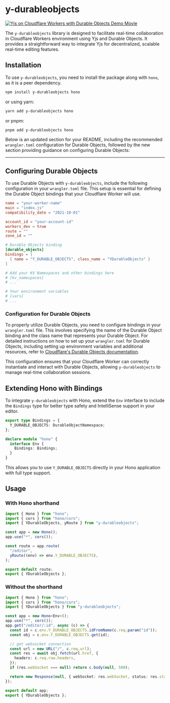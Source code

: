 # y-durableobjects

[![Yjs on Cloudflare Workers with Durable Objects Demo Movie](https://i.gyazo.com/e94637740dbb11fc5107b0cd0850326d.gif)](https://gyazo.com/e94637740dbb11fc5107b0cd0850326d)

The `y-durableobjects` library is designed to facilitate real-time collaboration in Cloudflare Workers environment using Yjs and Durable Objects. It provides a straightforward way to integrate Yjs for decentralized, scalable real-time editing features.

## Installation

To use `y-durableobjects`, you need to install the package along with `hono`, as it is a peer dependency.

```bash
npm install y-durableobjects hono
```

or using yarn:

```bash
yarn add y-durableobjects hono
```

or pnpm:

```bash
pnpm add y-durableobjects hono
```

Below is an updated section for your README, including the recommended `wrangler.toml` configuration for Durable Objects, followed by the new section providing guidance on configuring Durable Objects:

---

## Configuring Durable Objects

To use Durable Objects with `y-durableobjects`, include the following configuration in your `wrangler.toml` file. This setup is essential for defining the Durable Object bindings that your Cloudflare Worker will use.

```toml
name = "your-worker-name"
main = "index.js"
compatibility_date = "2021-10-01"

account_id = "your-account-id"
workers_dev = true
route = ""
zone_id = ""

# Durable Objects binding
[durable_objects]
bindings = [
  { name = "Y_DURABLE_OBJECTS", class_name = "YDurableObjects" }
]

# Add your KV Namespaces and other bindings here
# [kv_namespaces]
# ...

# Your environment variables
# [vars]
# ...
```

### Configuration for Durable Objects

To properly utilize Durable Objects, you need to configure bindings in your `wrangler.toml` file. This involves specifying the name of the Durable Object binding and the class name that represents your Durable Object. For detailed instructions on how to set up your `wrangler.toml` for Durable Objects, including setting up environment variables and additional resources, refer to [Cloudflare's Durable Objects documentation](https://developers.cloudflare.com/durable-objects/get-started/#5-configure-durable-object-bindings).

This configuration ensures that your Cloudflare Worker can correctly instantiate and interact with Durable Objects, allowing `y-durableobjects` to manage real-time collaboration sessions.

## Extending Hono with Bindings

To integrate `y-durableobjects` with Hono, extend the `Env` interface to include the `Bindings` type for better type safety and IntelliSense support in your editor.

```typescript
export type Bindings = {
  Y_DURABLE_OBJECTS: DurableObjectNamespace;
};

declare module "hono" {
  interface Env {
    Bindings: Bindings;
  }
}
```

This allows you to use `Y_DURABLE_OBJECTS` directly in your Hono application with full type support.

## Usage

### With Hono shorthand

```typescript
import { Hono } from "hono";
import { cors } from "hono/cors";
import { YDurableObjects, yRoute } from "y-durableobjects";

const app = new Hono();
app.use("*", cors());

const route = app.route(
  "/editor",
  yRoute((env) => env.Y_DURABLE_OBJECTS),
);

export default route;
export { YDurableObjects };
```

### Without the shorthand

```typescript
import { Hono } from "hono";
import { cors } from "hono/cors";
import { YDurableObjects } from "y-durableobjects";

const app = new Hono<Env>();
app.use("*", cors());
app.get("/editor/:id", async (c) => {
  const id = c.env.Y_DURABLE_OBJECTS.idFromName(c.req.param("id"));
  const obj = c.env.Y_DURABLE_OBJECTS.get(id);

  // get websocket connection
  const url = new URL("/", c.req.url);
  const res = await obj.fetch(url.href, {
    headers: c.req.raw.headers,
  });
  if (res.webSocket === null) return c.body(null, 500);

  return new Response(null, { webSocket: res.webSocket, status: res.status });
});

export default app;
export { YDurableObjects };
```

